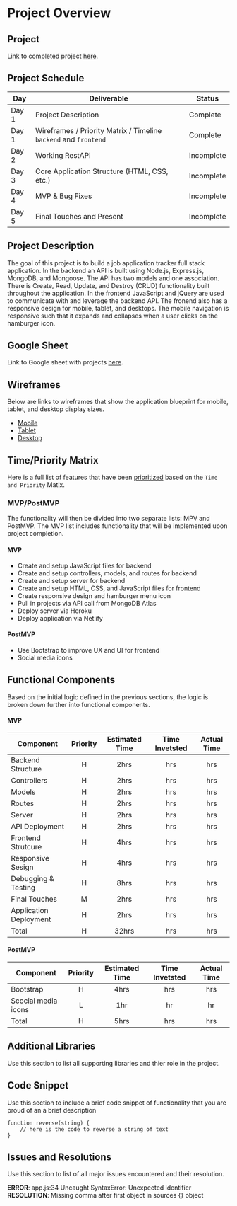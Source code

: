 # Project Overview

## Project

Link to completed project [here]().

## Project Schedule

|  Day | Deliverable | Status
|---|---| ---|
|Day 1| Project Description | Complete
|Day 1| Wireframes / Priority Matrix / Timeline `backend` and `frontend`| Complete
|Day 2| Working RestAPI | Incomplete
|Day 3| Core Application Structure (HTML, CSS, etc.) | Incomplete
|Day 4| MVP & Bug Fixes | Incomplete
|Day 5| Final Touches and Present | Incomplete

## Project Description

The goal of this project is to build a job application tracker full stack application. In the backend an API is built using Node.js, Express.js, MongoDB, and Mongoose. The API has two models and one association. There is Create, Read, Update, and Destroy (CRUD) functionality built throughout the application. In the frontend JavaScript and jQuery are used to communicate with and leverage the backend API. The fronend also has a responsive design for mobile, tablet, and desktops. The mobile navigation is responsive such that it expands and collapses when a user clicks on the hamburger icon.

## Google Sheet

Link to Google sheet with projects [here](https://docs.google.com/spreadsheets/d/1A-BPvETOegMvze6amsGrhtmqROJjC3dzMqY2djCe__Q/edit#gid=0).

## Wireframes

Below are links to wireframes that show the application blueprint for mobile, tablet, and desktop display sizes.  

- [Mobile](https://res.cloudinary.com/dssciwyew/image/upload/v1596210699/Mobile%20P2.png)
- [Tablet](https://res.cloudinary.com/dssciwyew/image/upload/v1596210699/Tablet%20P2.png)
- [Desktop](https://res.cloudinary.com/dssciwyew/image/upload/v1596210699/Desktop%20P2.png)

## Time/Priority Matrix 

Here is a full list of features that have been [prioritized](https://res.cloudinary.com/dssciwyew/image/upload/v1596211407/Time%20Matrix%20P2.png) based on the `Time and Priority` Matix. 

### MVP/PostMVP

The functionality will then be divided into two separate lists: MPV and PostMVP. The MVP list includes functionality that will be implemented upon project completion.  

#### MVP

- Create and setup JavaScript files for backend
- Create and setup controllers, models, and routes for backend
- Create and setup server for backend
- Create and setup HTML, CSS, and JavaScript files for frontend
- Create responsive design and hamburger menu icon
- Pull in projects via API call from MongoDB Atlas
- Deploy server via Heroku
- Deploy application via Netlify

#### PostMVP 

- Use Bootstrap to improve UX and UI for frontend
- Social media icons

## Functional Components

Based on the initial logic defined in the previous sections, the logic is broken down further into functional components.

#### MVP
| Component | Priority | Estimated Time | Time Invetsted | Actual Time |
| --- | :---: |  :---: | :---: | :---: |
| Backend Structure | H | 2hrs| hrs | hrs |
| Controllers | H | 2hrs| hrs | hrs |
| Models | H | 2hrs| hrs | hrs |
| Routes | H | 2hrs| hrs | hrs |
| Server | H | 2hrs| hrs | hrs |
| API Deployment | H | 2hrs| hrs | hrs |
| Frontend Strutcure | H | 4hrs| hrs | hrs |
| Responsive Sesign | H | 4hrs | hrs | hrs|
| Debugging & Testing | H | 8hrs| hrs | hrs |
| Final Touches | M | 2hrs| hrs | hrs |
| Application Deployment | H | 2hrs| hrs | hrs |
| Total | H | 32hrs| hrs | hrs |

#### PostMVP
| Component | Priority | Estimated Time | Time Invetsted | Actual Time |
| --- | :---: |  :---: | :---: | :---: |
| Bootstrap | H | 4hrs | hrs | hrs|
| Scocial media icons | L | 1hr | hr | hr|
| Total | H | 5hrs| hrs | hrs |

## Additional Libraries
 Use this section to list all supporting libraries and thier role in the project. 

## Code Snippet

Use this section to include a brief code snippet of functionality that you are proud of an a brief description  

```
function reverse(string) {
	// here is the code to reverse a string of text
}
```

## Issues and Resolutions
 Use this section to list of all major issues encountered and their resolution.

**ERROR**: app.js:34 Uncaught SyntaxError: Unexpected identifier                                
**RESOLUTION**: Missing comma after first object in sources {} object
